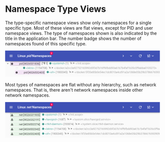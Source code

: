 # Namespace Type Views

The type-specific namespace views show only namespaces for a single specific
type. Most of these views are flat views, except for PID and user namespace
views. The type of namespaces shown is also indicated by the title in the
application bar. The number badge shows the number of namespaces found of this
specific type.

![PID view](_images/pidview.png ':class=framedscreenshot')

Most types of namespaces are flat without any hierarchy, such as network
namespaces. That is, there aren't network namespaces inside other network
namespaces.

![network view](_images/netview.png ':class=framedscreenshot')
